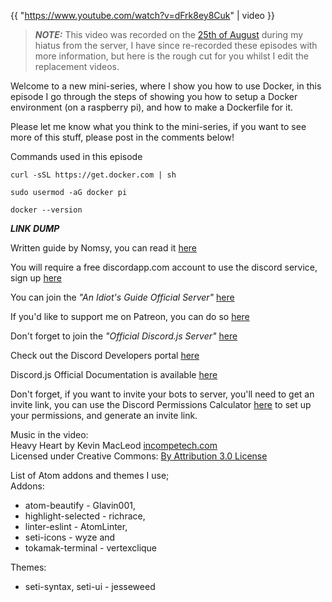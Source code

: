 {{ "https://www.youtube.com/watch?v=dFrk8ey8Cuk" | video }}

>***NOTE:*** This video was recorded on the [25th of August](https://i.imgur.com/L75ZhDQ.png) during my hiatus from the server, I have since re-recorded these episodes with more information, but here is the rough cut for you whilst I edit the replacement videos.

Welcome to a new mini-series, where I show you how to use Docker, in this episode I go through the steps of showing you how to setup a Docker environment (on a raspberry pi), and how to make a Dockerfile for it.

Please let me know what you think to the mini-series, if you want to see more of this stuff, please post in the comments below!

Commands used in this episode

`curl -sSL https://get.docker.com | sh`

`sudo usermod -aG docker pi`

`docker --version`

***LINK DUMP***  

Written guide by Nomsy, you can read it [here](https://github.com/truency/docker-discordjs-tutorial/blob/master/1.%20Setting%20Up.md)

You will require a free discordapp.com account to use the discord service, sign up [here](https://discordapp.com/hypesquad?ref=PYisfiCTRf)

You can join the _"An Idiot's Guide Official Server"_ [here](https://discord.gg/gkZCQtH)

If you'd like to support me on Patreon, you can do so [here](https://www.patreon.com/anidiotsguide)

Don't forget to join the _"Official Discord.js Server"_ [here](https://discord.gg/bRCvFy9)

Check out the Discord Developers portal [here](https://discordapp.com/developers/docs/intro)

Discord.js Official Documentation is available [here](https://discord.js.org/#!/)

Don't forget, if you want to invite your bots to server, you'll need to get an invite link, you can use the Discord Permissions Calculator [here](https://finitereality.github.io/permissions/?v=0) to set up your permissions, and generate an invite link.

Music in the video:  
Heavy Heart by Kevin MacLeod [incompetech.com](incompetech.com)  
Licensed under Creative Commons: [By Attribution 3.0 License](http://creativecommons.org/licenses/by/3.0/)

List of Atom addons and themes I use;  
Addons:
* atom-beautify - Glavin001,  
* highlight-selected - richrace,  
* linter-eslint - AtomLinter,  
* seti-icons - wyze and  
* tokamak-terminal - vertexclique  

Themes:
* seti-syntax, seti-ui - jesseweed
